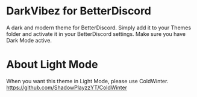 # DarkVibez for BetterDiscord
A dark and modern theme for BetterDiscord. Simply add it to your Themes folder and activate it in your BetterDiscord settings. Make sure you have Dark Mode active.

# About Light Mode
When you want this theme in Light Mode, please use ColdWinter.
https://github.com/ShadowPlayzzYT/ColdWinter

